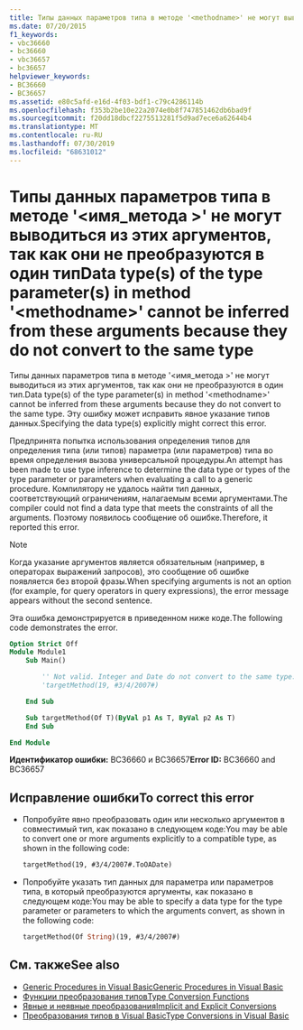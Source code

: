 ```yaml
---
title: Типы данных параметров типа в методе '<methodname>' не могут выводиться из этих аргументов, так как они не преобразуются в один тип
ms.date: 07/20/2015
f1_keywords:
- vbc36660
- bc36660
- vbc36657
- bc36657
helpviewer_keywords:
- BC36660
- BC36657
ms.assetid: e80c5afd-e16d-4f03-bdf1-c79c4286114b
ms.openlocfilehash: f353b2be10e22a2074e0b8f747851462db6bad9f
ms.sourcegitcommit: f20dd18dbcf2275513281f5d9ad7ece6a62644b4
ms.translationtype: MT
ms.contentlocale: ru-RU
ms.lasthandoff: 07/30/2019
ms.locfileid: "68631012"
---
```

# <a name="data-types-of-the-type-parameters-in-method-methodname-cannot-be-inferred-from-these-arguments-because-they-do-not-convert-to-the-same-type"></a><span data-ttu-id="92480-102">Типы данных параметров типа в методе '\<имя_метода >' не могут выводиться из этих аргументов, так как они не преобразуются в один тип</span><span class="sxs-lookup"><span data-stu-id="92480-102">Data type(s) of the type parameter(s) in method '\<methodname>' cannot be inferred from these arguments because they do not convert to the same type</span></span>

<span data-ttu-id="92480-103">Типы данных параметров типа в методе '\<имя_метода >' не могут выводиться из этих аргументов, так как они не преобразуются в один тип.</span><span class="sxs-lookup"><span data-stu-id="92480-103">Data type(s) of the type parameter(s) in method '\<methodname>' cannot be inferred from these arguments because they do not convert to the same type.</span></span> <span data-ttu-id="92480-104">Эту ошибку может исправить явное указание типов данных.</span><span class="sxs-lookup"><span data-stu-id="92480-104">Specifying the data type(s) explicitly might correct this error.</span></span>

<span data-ttu-id="92480-105">Предпринята попытка использования определения типов для определения типа (или типов) параметра (или параметров) типа во время определения вызова универсальной процедуры.</span><span class="sxs-lookup"><span data-stu-id="92480-105">An attempt has been made to use type inference to determine the data type or types of the type parameter or parameters when evaluating a call to a generic procedure.</span></span> <span data-ttu-id="92480-106">Компилятору не удалось найти тип данных, соответствующий ограничениям, налагаемым всеми аргументами.</span><span class="sxs-lookup"><span data-stu-id="92480-106">The compiler could not find a data type that meets the constraints of all the arguments.</span></span> <span data-ttu-id="92480-107">Поэтому появилось сообщение об ошибке.</span><span class="sxs-lookup"><span data-stu-id="92480-107">Therefore, it reported this error.</span></span>

> [!NOTE]
> <span data-ttu-id="92480-108">Когда указание аргументов является обязательным (например, в операторах выражений запросов), это сообщение об ошибке появляется без второй фразы.</span><span class="sxs-lookup"><span data-stu-id="92480-108">When specifying arguments is not an option (for example, for query operators in query expressions), the error message appears without the second sentence.</span></span>

<span data-ttu-id="92480-109">Эта ошибка демонстрируется в приведенном ниже коде.</span><span class="sxs-lookup"><span data-stu-id="92480-109">The following code demonstrates the error.</span></span>

```vb
Option Strict Off
Module Module1
    Sub Main()

        '' Not valid. Integer and Date do not convert to the same type.
        'targetMethod(19, #3/4/2007#)

    End Sub

    Sub targetMethod(Of T)(ByVal p1 As T, ByVal p2 As T)
    End Sub

End Module
```

<span data-ttu-id="92480-110">**Идентификатор ошибки:** BC36660 и BC36657</span><span class="sxs-lookup"><span data-stu-id="92480-110">**Error ID:** BC36660 and BC36657</span></span>

## <a name="to-correct-this-error"></a><span data-ttu-id="92480-111">Исправление ошибки</span><span class="sxs-lookup"><span data-stu-id="92480-111">To correct this error</span></span>

- <span data-ttu-id="92480-112">Попробуйте явно преобразовать один или несколько аргументов в совместимый тип, как показано в следующем коде:</span><span class="sxs-lookup"><span data-stu-id="92480-112">You may be able to convert one or more arguments explicitly to a compatible type, as shown in the following code:</span></span>

  ```vb
  targetMethod(19, #3/4/2007#.ToOADate)
  ```

- <span data-ttu-id="92480-113">Попробуйте указать тип данных для параметра или параметров типа, в который преобразуются аргументы, как показано в следующем коде:</span><span class="sxs-lookup"><span data-stu-id="92480-113">You may be able to specify a data type for the type parameter or parameters to which the arguments convert, as shown in the following code:</span></span>

  ```vb
  targetMethod(Of String)(19, #3/4/2007#)
  ```

## <a name="see-also"></a><span data-ttu-id="92480-114">См. также</span><span class="sxs-lookup"><span data-stu-id="92480-114">See also</span></span>

- [<span data-ttu-id="92480-115">Generic Procedures in Visual Basic</span><span class="sxs-lookup"><span data-stu-id="92480-115">Generic Procedures in Visual Basic</span></span>](../../visual-basic/programming-guide/language-features/data-types/generic-procedures.md)
- [<span data-ttu-id="92480-116">Функции преобразования типов</span><span class="sxs-lookup"><span data-stu-id="92480-116">Type Conversion Functions</span></span>](../../visual-basic/language-reference/functions/type-conversion-functions.md)
- [<span data-ttu-id="92480-117">Явные и неявные преобразования</span><span class="sxs-lookup"><span data-stu-id="92480-117">Implicit and Explicit Conversions</span></span>](../../visual-basic/programming-guide/language-features/data-types/implicit-and-explicit-conversions.md)
- [<span data-ttu-id="92480-118">Преобразования типов в Visual Basic</span><span class="sxs-lookup"><span data-stu-id="92480-118">Type Conversions in Visual Basic</span></span>](../../visual-basic/programming-guide/language-features/data-types/type-conversions.md)

